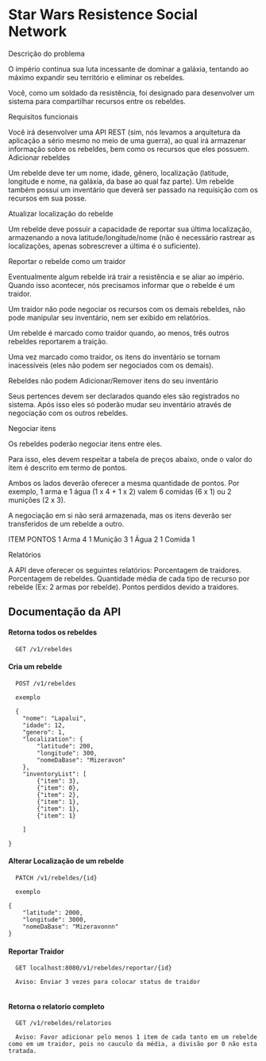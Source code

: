 # Star Wars Resistence Social Network

Descrição do problema

O império continua sua luta incessante de dominar a galáxia, tentando ao máximo expandir seu território e eliminar os rebeldes. 

Você, como um soldado da resistência, foi designado para desenvolver um sistema para compartilhar recursos entre os rebeldes.

Requisitos funcionais

Você irá desenvolver uma API REST (sim, nós levamos a arquitetura da aplicação a sério mesmo no meio de uma guerra), ao qual irá armazenar informação sobre os rebeldes, bem como os recursos que eles possuem.
Adicionar rebeldes

Um rebelde deve ter um nome, idade, gênero, localização (latitude, longitude e nome, na galáxia, da base ao qual faz parte).
Um rebelde também possui um inventário que deverá ser passado na requisição com os recursos em sua posse.

Atualizar localização do rebelde

Um rebelde deve possuir a capacidade de reportar sua última localização, armazenando a nova latitude/longitude/nome (não é necessário rastrear as localizações, apenas sobrescrever a última é o suficiente).

Reportar o rebelde como um traidor

Eventualmente algum rebelde irá trair a resistência e se aliar ao império. Quando isso acontecer, nós precisamos informar que o rebelde é um traidor.

Um traidor não pode negociar os recursos com os demais rebeldes, não pode manipular seu inventário, nem ser exibido em relatórios.

Um rebelde é marcado como traidor quando, ao menos, três outros rebeldes reportarem a traição.

Uma vez marcado como traidor, os itens do inventário se tornam inacessíveis (eles não podem ser negociados com os demais).

Rebeldes não podem Adicionar/Remover itens do seu inventário

Seus pertences devem ser declarados quando eles são registrados no sistema. Após isso eles só poderão mudar seu inventário através de negociação com os outros rebeldes.

Negociar itens

Os rebeldes poderão negociar itens entre eles.

Para isso, eles devem respeitar a tabela de preços abaixo, onde o valor do item é descrito em termo de pontos.

Ambos os lados deverão oferecer a mesma quantidade de pontos. Por exemplo, 1 arma e 1 água (1 x 4 + 1 x 2) valem 6 comidas (6 x 1) ou 2 munições (2 x 3).

A negociação em si não será armazenada, mas os itens deverão ser transferidos de um rebelde a outro.

ITEM
PONTOS
1 Arma
4
1 Munição
3
1 Água
2
1 Comida
1


Relatórios

A API deve oferecer os seguintes relatórios:
Porcentagem de traidores.
Porcentagem de rebeldes.
Quantidade média de cada tipo de recurso por rebelde (Ex: 2 armas por rebelde).
Pontos perdidos devido a traidores.

## Documentação da API

#### Retorna todos os rebeldes

```http
  GET /v1/rebeldes

```


#### Cria um rebelde

```http
  POST /v1/rebeldes

  exemplo

  {
    "nome": "Lapalui",
    "idade": 12,
    "genero": 1,
    "localization": {
        "latitude": 200,
        "longitude": 300,
        "nomeDaBase": "Mizeravon"
    },
    "inventoryList": [
        {"item": 3},
        {"item": 0},
        {"item": 2},
        {"item": 1},
        {"item": 1},
        {"item": 1}
        
    ]

}
```
#### Alterar Localização de um rebelde

```http
  PATCH /v1/rebeldes/{id}

  exemplo

{
    "latitude": 2000,
    "longitude": 3000,
    "nomeDaBase": "Mizeravonnn"
}
```


#### Reportar Traidor

```http
  GET localhost:8080/v1/rebeldes/reportar/{id}
  
  Aviso: Enviar 3 vezes para colocar status de traidor
  
```

#### Retorna o relatorio completo

```http
  GET /v1/rebeldes/relatorios

  Aviso: Favor adicionar pelo menos 1 item de cada tanto em um rebelde como em um traidor, pois no cauculo da média, a divisão por 0 não esta tratada.
```

